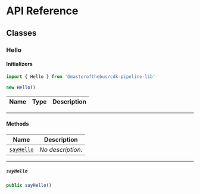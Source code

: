 # API Reference <a name="API Reference" id="api-reference"></a>



## Classes <a name="Classes" id="classes"></a>

### Hello <a name="@masterofthebus/cdk-pipeline-lib.Hello" id="masterofthebuscdkpipelinelibhello"></a>

#### Initializers <a name="@masterofthebus/cdk-pipeline-lib.Hello.Initializer" id="masterofthebuscdkpipelinelibhelloinitializer"></a>

```typescript
import { Hello } from '@masterofthebus/cdk-pipeline-lib'

new Hello()
```

| **Name** | **Type** | **Description** |
| --- | --- | --- |

---

#### Methods <a name="Methods" id="methods"></a>

| **Name** | **Description** |
| --- | --- |
| [`sayHello`](#masterofthebuscdkpipelinelibhellosayhello) | *No description.* |

---

##### `sayHello` <a name="@masterofthebus/cdk-pipeline-lib.Hello.sayHello" id="masterofthebuscdkpipelinelibhellosayhello"></a>

```typescript
public sayHello()
```





